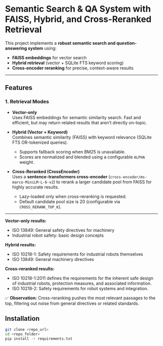 # Semantic Search & QA System with FAISS, Hybrid, and Cross-Reranked Retrieval

This project implements a **robust semantic search and question-answering system** using:

- **FAISS embeddings** for vector search
- **Hybrid retrieval** (vector + SQLite FTS keyword scoring)
- **Cross-encoder reranking** for precise, context-aware results

---

## Features

### 1. Retrieval Modes

- **Vector-only**  
  Uses FAISS embeddings for semantic similarity search. Fast and efficient, but may return related results that aren’t directly on-topic.

- **Hybrid (Vector + Keyword)**  
  Combines semantic similarity (FAISS) with keyword relevance (SQLite FTS OR-tokenized queries).  
  - Supports fallback scoring when BM25 is unavailable.  
  - Scores are normalized and blended using a configurable `ALPHA` weight.  

- **Cross-Reranked (CrossEncoder)**  
  Uses a **sentence-transformers cross-encoder** (`cross-encoder/ms-marco-MiniLM-L-6-v2`) to rerank a larger candidate pool from FAISS for highly accurate results.  
  - Lazy-loaded only when cross-reranking is requested.  
  - Default candidate pool size is 20 (configurable via `CROSS_RERANK_TOP_K`).

---


**Vector-only results:**  
- ISO 13849: General safety directives for machinery  
- Industrial robot safety: basic design concepts  

**Hybrid results:**  
- ISO 10218-1: Safety requirements for industrial robots themselves  
- ISO 13849: General machinery directives  

**Cross-reranked results:**  
- ISO 10218-1:2011 defines the requirements for the inherent safe design of industrial robots, protection measures, and associated information.  
- ISO 10218-2: Safety requirements for robot systems and integration.  

✅ **Observation:** Cross-reranking pushes the most relevant passages to the top, filtering out noise from general directives or related standards.


## Installation

```bash
git clone <repo_url>
cd <repo_folder>
pip install -r requirements.txt
